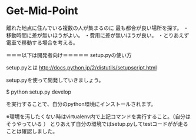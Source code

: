 Get-Mid-Point
=============
離れた地点に住んでいる複数の人が集まるのに
最も都合が良い場所を探す。
・移動時間に差が無いほうがよい。
・費用に差が無いほうが良い。
・とりあえず電車で移動する場合を考える。

＝＝＝以下は開発者向け＝＝＝＝＝
setup.pyの使い方

setup.pyとは
http://docs.python.jp/2/distutils/setupscript.html

setup.pyを使って開発していきましょう。

$ python setup.py develop

を実行することで、自分のpython環境にインストールされます。

※環境を汚したくない時はvirtualenv内で上記コマンドを実行すること。（自分はそうやっている
）
とりあえず自分の環境ではsetup.pyしてtestコードがが走ることは確認しました。
